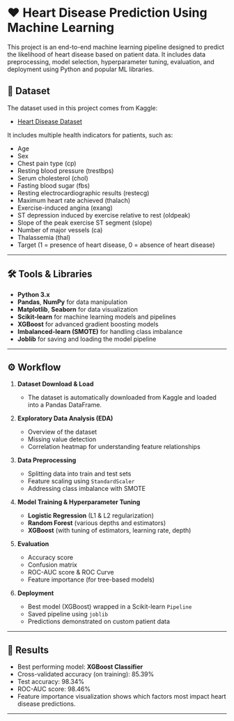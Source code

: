 # ❤️ Heart Disease Prediction Using Machine Learning

This project is an end-to-end machine learning pipeline designed to predict the likelihood of heart disease based on patient data. It includes data preprocessing, model selection, hyperparameter tuning, evaluation, and deployment using Python and popular ML libraries.

## 📂 Dataset
The dataset used in this project comes from Kaggle:
- [Heart Disease Dataset](https://www.kaggle.com/datasets/johnsmith88/heart-disease-dataset)

It includes multiple health indicators for patients, such as:
- Age
- Sex
- Chest pain type (cp)
- Resting blood pressure (trestbps)
- Serum cholesterol (chol)
- Fasting blood sugar (fbs)
- Resting electrocardiographic results (restecg)
- Maximum heart rate achieved (thalach)
- Exercise-induced angina (exang)
- ST depression induced by exercise relative to rest (oldpeak)
- Slope of the peak exercise ST segment (slope)
- Number of major vessels (ca)
- Thalassemia (thal)
- Target (1 = presence of heart disease, 0 = absence of heart disease)

---

## 🛠️ Tools & Libraries
- **Python 3.x**
- **Pandas**, **NumPy** for data manipulation
- **Matplotlib**, **Seaborn** for data visualization
- **Scikit-learn** for machine learning models and pipelines
- **XGBoost** for advanced gradient boosting models
- **Imbalanced-learn (SMOTE)** for handling class imbalance
- **Joblib** for saving and loading the model pipeline

---

## ⚙️ Workflow

1. **Dataset Download & Load**
   - The dataset is automatically downloaded from Kaggle and loaded into a Pandas DataFrame.

2. **Exploratory Data Analysis (EDA)**
   - Overview of the dataset
   - Missing value detection
   - Correlation heatmap for understanding feature relationships

3. **Data Preprocessing**
   - Splitting data into train and test sets
   - Feature scaling using `StandardScaler`
   - Addressing class imbalance with SMOTE

4. **Model Training & Hyperparameter Tuning**
   - **Logistic Regression** (L1 & L2 regularization)
   - **Random Forest** (various depths and estimators)
   - **XGBoost** (with tuning of estimators, learning rate, depth)

5. **Evaluation**
   - Accuracy score
   - Confusion matrix
   - ROC-AUC score & ROC Curve
   - Feature importance (for tree-based models)

6. **Deployment**
   - Best model (XGBoost) wrapped in a Scikit-learn `Pipeline`
   - Saved pipeline using `joblib`
   - Predictions demonstrated on custom patient data

---

## 🚀 Results

- Best performing model: **XGBoost Classifier**
- Cross-validated accuracy (on training): 85.39%
- Test accuracy: 98.34%
- ROC-AUC score: 98.46%
- Feature importance visualization shows which factors most impact heart disease predictions.

---
